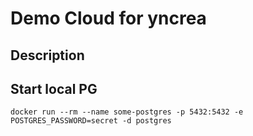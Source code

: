 # Demo Cloud for yncrea

## Description


## Start local PG

```shell
docker run --rm --name some-postgres -p 5432:5432 -e POSTGRES_PASSWORD=secret -d postgres
```